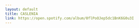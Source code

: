 ```yaml
---
layout: default
title: CASLENIA
link: https://open.spotify.com/album/0flPoOJep5dc1BnK6G0u3I
---
```

